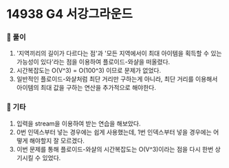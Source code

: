 # 14938 G4 서강그라운드

### 📂 풀이
1. '지역끼리의 길이가 다르다는 점'과 '모든 지역에서이 최대 아이템을 획득할 수 있는 가능성이 있다'라는 점을 이용하여 플로이드-와샬을 떠올렸다.
2. 시간복잡도는 O(V^3) = O(100^3) 이므로 문제가 없었다.
3. 일반적인 플로이드-와샬처럼 최단 거리만 구하는게 아니라, 최단 거리를 이용해서 아이템의 최대 값을 구하는 연산을 추가적으로 해야한다.

### 📌 기타
1. 입력을 stream을 이용하여 받는 연습을 해보았다.
2. 0번 인덱스부터 넣는 경우에는 쉽게 사용했는데, 1번 인덱스부터 넣을 경우에는 어떻게 해야할지 잘 모르겠다.
3. 이번 문제를 통해 플로이드-와샬의 시간복잡도는 O(V^3)이라는 점을 다시 한번 상기시킬 수 있었다.